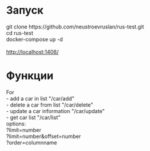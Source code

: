 <h1>Запуск</h1>
git clone https://github.com/neustroevruslan/rus-test.git
</br >cd rus-test
</br >docker-compose up -d
</br >
</br ><a href="http://localhost:1408/" target="_blank">http://localhost:1408/</a>
<h1>Функции</h1>
For
</br> - add a car in list "/car/add" 
</br> - delete a car from list "/car/delete"
</br> - update a car information "/car/update"
</br> - get car list "/car/list"
</br>       options:
</br>           ?limit=number
</br>           ?limit=number&offset=number
</br>           ?order=columnname
